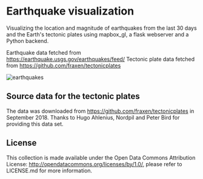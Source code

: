 # Earthquake visualization

Visualizing the location and magnitude of earthquakes  from the last 30 days and the Earth's tectonic plates using mapbox_gl, a flask webserver and a Python backend. 

Earthquake data fetched from https://earthquake.usgs.gov/earthquakes/feed/
Tectonic plate data fetched from https://github.com/fraxen/tectonicplates

![earthquakes](https://user-images.githubusercontent.com/19022332/46256320-56d33700-c4a9-11e8-828c-e88a1b578d7a.png)

## Source data for the tectonic plates

The data was downloaded from https://github.com/fraxen/tectonicplates in September 2018. Thanks to Hugo Ahlenius, Nordpil and Peter Bird for providing this data set.

## License

This collection is made available under the Open Data Commons Attribution License: http://opendatacommons.org/licenses/by/1.0/, please refer to LICENSE.md for more information.



